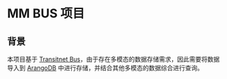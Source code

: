 # MM BUS 项目

## 背景

本项目基于 [Transitnet Bus](https://github.com/TotemSmartBus/transitnet)，由于存在多模态的数据存储需求，因此需要将数据导入到
[ArangoDB](https://www.arangodb.com) 中进行存储，并结合其他多模态的数据综合进行查询。